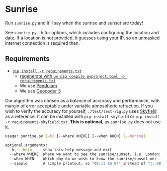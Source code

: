 # Sunrise

Run `sunrise.py` and it'll say when the sunrise and sunset are today!

See `sunrise.py -h` for options, which includes configuring the location and date. If a location is not provided, it guesses using your IP, so an unmasked internet connection is required then.

## Requirements
- [`pip install -r requirements.txt`](https://www.python.org/)
  - [regenerate with `uv pip compile pyproject.toml -o requirements.txt`](https://github.com/astral-sh/uv)
  - We use [Pendulum](https://pendulum.eustace.io)
  - We use [Geocoder 3](https://github.com/AlexBlandin/geocoder3)

Our algorithm was chosen as a balance of accuracy and performance, with margin of error acceptable under variable atmospheric refraction. If you wish to verify the accuracy for yourself, `./test/test-rig.py` uses [Skyfield](https://rhodesmill.org/skyfield/) as a reference. It can be installed with `pip install skyfield` or `pip install -r requirements-skyfield.txt`. **This is optional**, as `sunrise.py` does not use it.

```bash
usage: sunrise.py [-h] [--where WHERE] [--when WHEN] [--boring]

optional arguments:
  -h, --help     show this help message and exit
  --where WHERE  Where we want to see the sunrise/sunset, i.e. London: --where "51°30′26″N 0°7′39″W"
  --when WHEN    Which day do we wish to know the sunrise/sunset on: --when "1999-12-31"
  --simple       A simple printout, so "08:11 16:04" instead of "🌅: 08:11 🌇: 16:04"
```
